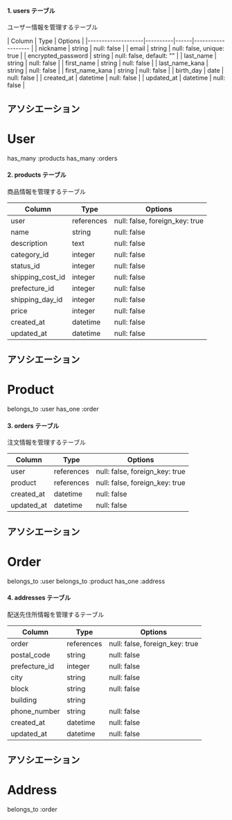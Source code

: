 
#### 1. users テーブル
ユーザー情報を管理するテーブル

| Column             | Type     | Options                   |
|--------------------|----------|------|------------------- |
| nickname           | string   | null: false               |
| email              | string   | null: false, unique: true |
| encrypted_password | string   | null: false, default: ""  |
| last_name          | string   | null: false               |
| first_name         | string   | null: false               |
| last_name_kana     | string   | null: false               |
| first_name_kana    | string   | null: false               |
| birth_day          | date     | null: false               |
| created_at         | datetime | null: false               |
| updated_at         | datetime | null: false               |

## アソシエーション
# User
 has_many :products
 has_many :orders


#### 2. products テーブル
商品情報を管理するテーブル

| Column           | Type       | Options                        |
|------------------|------------|------------------------------- |
| user             | references | null: false, foreign_key: true |
| name             | string     | null: false                    |
| description      | text       | null: false                    |
| category_id      | integer    | null: false                    |
| status_id        | integer    | null: false                    |
| shipping_cost_id | integer    | null: false                    |
| prefecture_id    | integer    | null: false                    |
| shipping_day_id  | integer    | null: false                    |
| price            | integer    | null: false                    |
| created_at       | datetime   | null: false                    |
| updated_at       | datetime   | null: false                    |

## アソシエーション
# Product
 belongs_to :user
 has_one :order

#### 3. orders テーブル
注文情報を管理するテーブル

| Column     | Type       | Options                        |
|-------------|-----------|--------------------------------|
| user       | references | null: false, foreign_key: true |
| product    | references | null: false, foreign_key: true |
| created_at | datetime   | null: false                    |
| updated_at | datetime   | null: false                    |

## アソシエーション
# Order
 belongs_to :user
 belongs_to :product
 has_one    :address


#### 4. addresses テーブル
配送先住所情報を管理するテーブル

| Column        | Type       | Options                         |
|---------------|--------    |---------------------------------|
| order         | references | null: false, foreign_key: true  |
| postal_code   | string     | null: false                     |
| prefecture_id | integer    | null: false                     |
| city          | string     | null: false                     |
| block         | string     | null: false                     |
| building      | string     |                                 |
| phone_number  | string     | null: false                     |
| created_at    | datetime   | null: false                     |
| updated_at    | datetime   | null: false                     |

## アソシエーション
# Address
 belongs_to :order




